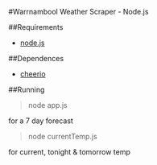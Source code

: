 #Warrnambool Weather Scraper - Node.js

##Requirements
* [node.js](https://nodejs.org/)

##Dependences
* [cheerio](https://www.npmjs.com/package/cheerio)

##Running
> node app.js

for a 7 day forecast
> node currentTemp.js

for current, tonight & tomorrow temp
